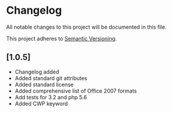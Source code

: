 # Changelog

All notable changes to this project will be documented in this file.

This project adheres to [Semantic Versioning](http://semver.org/).

## [1.0.5]

* Changelog added
* Added standard git attributes
* Added standard license
* Added comprehensive list of Office 2007 formats 
* Add tests for 3.2 and php 5.6
* Added CWP keyword